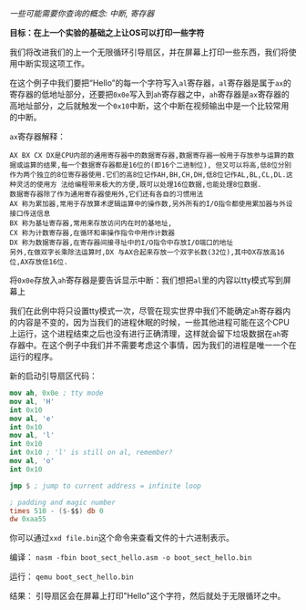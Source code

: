 *一些可能需要你查询的概念: 中断, 寄存器*

**目标：在上一个实验的基础之上让OS可以打印一些字符**

我们将改进我们的上一个无限循环引导扇区，并在屏幕上打印一些东西，我们将使用中断实现这项工作。  

在这个例子中我们要把“Hello”的每一个字符写入`al`寄存器，`al`寄存器是属于`ax`的寄存器的低地址部分，还要把`0x0e`写入到`ah`寄存器之中，`ah`寄存器是`ax`寄存器的高地址部分，之后就触发一个`0x10`中断，这个中断在视频输出中是一个比较常用的中断。

`ax`寄存器解释：
```
AX BX CX DX是CPU内部的通用寄存器中的数据寄存器,数据寄存器一般用于存放参与运算的数据或运算的结果,每一个数据寄存器都是16位的(即16个二进制位), 但又可以将高,低8位分别作为两个独立的8位寄存器使用.它们的高8位记作AH,BH,CH,DH,低8位记作AL,BL,CL,DL.这种灵活的使用方 法给编程带来极大的方便,既可以处理16位数据,也能处理8位数据.
数据寄存器除了作为通用寄存器使用外,它们还有各自的习惯用法
AX 称为累加器,常用于存放算术逻辑运算中的操作数,另外所有的I/O指令都使用累加器与外设接口传送信息
BX 称为基址寄存器,常用来存放访问内在时的基地址,
CX 称为计数寄存器,在循环和串操作指令中用作计数器
DX 称为数据寄存器,在寄存器间接寻址中的I/O指令中存放I/O端口的地址
另外,在做双字长乘除法运算时,DX 与AX合起来存放一个双字长数(32位),其中DX存放高16位,AX存放低16位.
```

将`0x0e`存放入`ah`寄存器是要告诉显示中断：我们想把`al`里的内容以tty模式写到屏幕上

我们在此例中将只设置tty模式一次，尽管在现实世界中我们不能确定`ah`寄存器内的内容是不变的，因为当我们的进程休眠的时候，一些其他进程可能在这个CPU上运行，这个进程结束之后也没有进行正确清理，这样就会留下垃圾数据在`ah`寄存器中。在这个例子中我们并不需要考虑这个事情，因为我们的进程是唯一一个在运行的程序。


新的启动引导扇区代码：
```nasm
mov ah, 0x0e ; tty mode
mov al, 'H'
int 0x10
mov al, 'e'
int 0x10
mov al, 'l'
int 0x10
int 0x10 ; 'l' is still on al, remember?
mov al, 'o'
int 0x10

jmp $ ; jump to current address = infinite loop

; padding and magic number
times 510 - ($-$$) db 0
dw 0xaa55 
```

你可以通过`xxd file.bin`这个命令来查看文件的十六进制表示。

编译：
`nasm -fbin boot_sect_hello.asm -o boot_sect_hello.bin`

运行：
`qemu boot_sect_hello.bin`

结果：
引导扇区会在屏幕上打印"Hello"这个字符，然后就处于无限循环之中。

